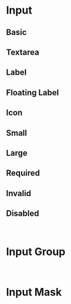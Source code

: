 # Input

## Basic

## Textarea

## Label

## Floating Label

## Icon

## Small

## Large

## Required

## Invalid

## Disabled

<br>

# Input Group

<br>

# Input Mask
